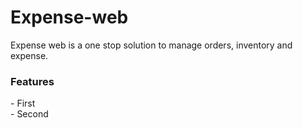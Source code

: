 # Expense-web
<p>Expense web is a one stop solution to manage orders, inventory and expense. </p>
<h3>Features </h3>
- First<br>  
- Second<br>
